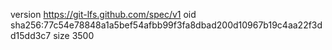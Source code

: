 version https://git-lfs.github.com/spec/v1
oid sha256:77c54e78848a1a5bef54afbb99f3fa8dbad200d10967b19c4aa22f3dd15dd3c7
size 3500
